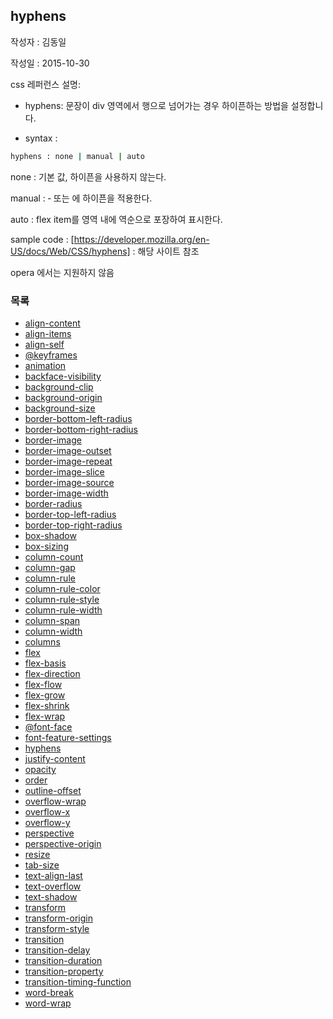 ## hyphens

작성자 : 김동일

작성일 : 2015-10-30

css 레퍼런스 설명:
 - hyphens: 문장이 div 영역에서 행으로 넘어가는 경우 하이픈하는 방법을 설정합니다.

 - syntax :
```sh
hyphens : none | manual | auto
```

none : 기본 값, 하이픈을 사용하지 않는다.

manual : &hyphen; 또는 &shy;에 하이픈을 적용한다.

auto : flex item를 영역 내에 역순으로 포장하여 표시한다.

sample code :
[https://developer.mozilla.org/en-US/docs/Web/CSS/hyphens] : 해당 사이트 참조

opera 에서는 지원하지 않음

### 목록
* [align-content](align-content.md)
* [align-items](align-items.md)
* [align-self](align-self.md)
* [@keyframes](@keyframes.md)
* [animation](animation.md)
* [backface-visibility](backface-visibility.md)
* [background-clip](background-clip.md)
* [background-origin](background-origin.md)
* [background-size](background-size.md)
* [border-bottom-left-radius](border-bottom-left-radius.md)
* [border-bottom-right-radius](border-bottom-right-radius.md)
* [border-image](border-image.md)
* [border-image-outset](border-image-outset.md)
* [border-image-repeat](border-image-repeat.md)
* [border-image-slice](border-image-slice.md)
* [border-image-source](border-image-source.md)
* [border-image-width](border-image-width.md)
* [border-radius](border-radius.md)
* [border-top-left-radius](border-top-left-radius.md)
* [border-top-right-radius](border-top-right-radius.md)
* [box-shadow](box-shadow.md)
* [box-sizing](box-sizing.md)
* [column-count](column-count.md)
* [column-gap](column-gap.md)
* [column-rule](column-rule.md)
* [column-rule-color](column-rule-color.md)
* [column-rule-style](column-rule-style.md)
* [column-rule-width](column-rule-width.md)
* [column-span](column-span.md)
* [column-width](column-width.md)
* [columns](columns.md)
* [flex](flex.md)
* [flex-basis](flex-basis.md)
* [flex-direction](flex-direction.md)
* [flex-flow](flex-flow.md)
* [flex-grow](flex-grow.md)
* [flex-shrink](flex-shrink.md)
* [flex-wrap](flex-wrap.md)
* [@font-face](@font-face.md)
* [font-feature-settings](font-feature-settings.md)
* [hyphens](hyphens.md)
* [justify-content](justify-content.md)
* [opacity](opacity.md)
* [order](order.md)
* [outline-offset](outline-offset.md)
* [overflow-wrap](overflow-wrap.md)
* [overflow-x](overflow-x.md)
* [overflow-y](overflow-y.md)
* [perspective](perspective.md)
* [perspective-origin](perspective-origin.md)
* [resize](resize.md)
* [tab-size](tab-size.md)
* [text-align-last](text-align-last.md)
* [text-overflow](text-overflow.md)
* [text-shadow](text-shadow.md)
* [transform](transform.md)
* [transform-origin](transform-origin.md)
* [transform-style](transform-style.md)
* [transition](transition.md)
* [transition-delay](transition-delay.md)
* [transition-duration](transition-duration.md)
* [transition-property](transition-property.md)
* [transition-timing-function](transition-timing-function.md)
* [word-break](word-break.md)
* [word-wrap](word-wrap.md)
